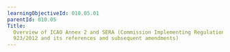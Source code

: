 ```yaml
---
learningObjectiveId: 010.05.01
parentId: 010.05
Title:
  Overview of ICAO Annex 2 and SERA (Commission Implementing Regulation (EU) No
  923/2012 and its references and subsequent amendments)
---
```



